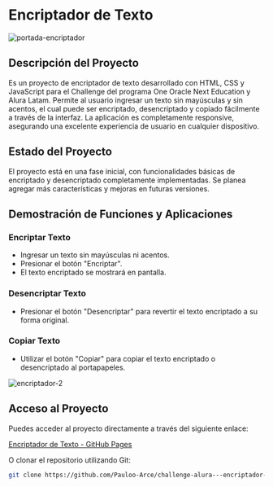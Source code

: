 # Encriptador de Texto

![portada-encriptador](https://github.com/user-attachments/assets/38f76966-2354-43fc-919b-879acac1a335)

## Descripción del Proyecto

Es un proyecto de encriptador de texto desarrollado con HTML, CSS y JavaScript para el Challenge del programa One Oracle Next Education y Alura Latam. Permite al usuario ingresar un texto sin mayúsculas y sin acentos, el cual puede ser encriptado, desencriptado y copiado fácilmente a través de la interfaz. La aplicación es completamente responsive, asegurando una excelente experiencia de usuario en cualquier dispositivo.

## Estado del Proyecto

El proyecto está en una fase inicial, con funcionalidades básicas de encriptado y desencriptado completamente implementadas. Se planea agregar más características y mejoras en futuras versiones.

## Demostración de Funciones y Aplicaciones

### Encriptar Texto
- Ingresar un texto sin mayúsculas ni acentos.
- Presionar el botón "Encriptar".
- El texto encriptado se mostrará en pantalla.

### Desencriptar Texto
- Presionar el botón "Desencriptar" para revertir el texto encriptado a su forma original.

### Copiar Texto
- Utilizar el botón "Copiar" para copiar el texto encriptado o desencriptado al portapapeles.

![encriptador-2](https://github.com/user-attachments/assets/233e0204-2067-42c6-9a3b-54d7db115bdf)

## Acceso al Proyecto

Puedes acceder al proyecto directamente a través del siguiente enlace:

[Encriptador de Texto - GitHub Pages](https://pauloo-arce.github.io/challenge-alura---encriptador-de-texto/)

O clonar el repositorio utilizando Git:

```bash
git clone https://github.com/Pauloo-Arce/challenge-alura---encriptador-de-texto
